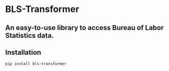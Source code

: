 # BLS-Transformer

An easy-to-use library to access Bureau of Labor Statistics data.
---

## Installation
`pip install bls-transformer`
